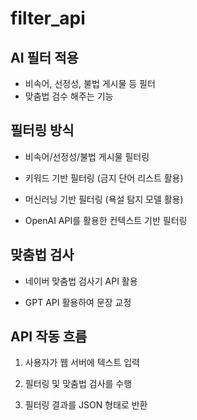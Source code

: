 # filter_api

## AI 필터 적용

- 비속어, 선정성, 불법 게시물 등 필터
- 맞춤법 검수 해주는 기능

## 필터링 방식

- 비속어/선정성/불법 게시물 필터링

- 키워드 기반 필터링 (금지 단어 리스트 활용)

- 머신러닝 기반 필터링 (욕설 탐지 모델 활용)

- OpenAI API를 활용한 컨텍스트 기반 필터링

## 맞춤법 검사

- 네이버 맞춤법 검사기 API 활용

- GPT API 활용하여 문장 교정

## API 작동 흐름

1. 사용자가 웹 서버에 텍스트 입력

2. 필터링 및 맞춤법 검사를 수행

3. 필터링 결과를 JSON 형태로 반환
